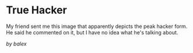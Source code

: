# True Hacker

My friend sent me this image that apparently depicts the peak hacker form. He said he commented on it, but I have no idea what he's talking about.

_by balex_
